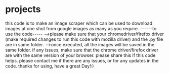 # projects
this  code is to make an image scraper which can be used to download images at one shot from google images as many as you require.
------to use the code-----
-->please make sure that your chromedriver/firefox driver (make required changes to run this code with mozilla driver) and the .py file are in same folder.
-->once executed, all the images will be saved in the same folder.
if any issues, make sure that the chrome driver/firefox driver are with the same version of your browser.
please share this if  this code helps. please contact me if there are any issues, or for any updates in the code.
thanks for using, have a great Day!:)
